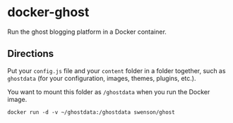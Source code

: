 # docker-ghost

Run the ghost blogging platform in a Docker container.

## Directions

Put your `config.js` file and your `content` folder in a folder together,
such as `ghostdata` (for your configuration, images, themes, plugins, etc.).

You want to mount this folder as `/ghostdata` when you run the Docker image.

```
docker run -d -v ~/ghostdata:/ghostdata swenson/ghost
```
